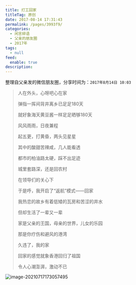 ```yaml
---
title: 打工回家
titleTag: 原创
date: 2017-08-14 17:31:43
permalink: /pages/3993f9/
categories: 
  - 闲言碎语
  - 父亲的朋友圈
  - 2017年
tags: 
  - null
feed: 
  enable: true
description: 
---
```

整理自父亲发的微信朋友圈，分享时间为：`2017年8月14日 10:03`

> 人在外头，心呀吧心在家
>
> 弹指一挥间背井离乡已足足180天
>
> 就好象海天黄豆酱一样足足晒够180天
>
> 风风雨雨，日夜兼程
>
> 起五更，打黄昏，两头见星星
>
> 其中的酸甜苦辣咸，几人能看透
>
> 都市的柏油路太硬，踩不出足迹
>
> 城里套路深，还是回农村
>
> 在领导们的关心下
>
> 于是呼，我开启了“返航”模式——回家
>
> 我热恋的故乡有着低矮的瓦房和苦涩的井水
>
> 但却生活了一辈又一辈
>
> 家是父亲的王国，母亲的世界，儿女的乐园
>
> 那是你疗伤和避风的港湾
>
> 久违了，我的家
>
> 回家的感觉就象香港回归了祖国
>
> 令人心潮澎湃，激动不已

![image-20210717173057495](http://t.eryajf.net/imgs/2021/09/bc219d4461f0e6cb.jpg)